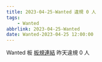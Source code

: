 ```yaml
---
title: 2023-04-25-Wanted 違規 0 人
tags:
    - Wanted
abbrlink: 2023-04-25-Wanted
date: Wanted-2023-04-25 12:00:00
---
```

Wanted 板 [板規連結](https://www.ptt.cc/bbs/Wanted/M.1608829773.A.D3B.html)
昨天違規 0 人
